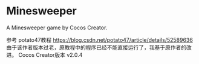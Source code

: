 # Minesweeper
A Minesweeper game by Cocos Creator.

参考 potato47教程 https://blog.csdn.net/potato47/article/details/52589636
由于该作者版本过老，原教程中的程序已经不能直接运行了，我基于原作者的改进。
Cocos Creator版本 v2.0.4
